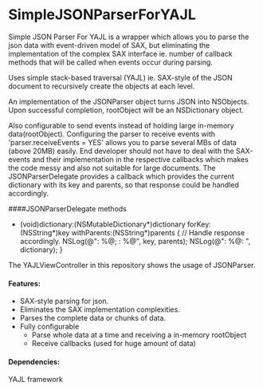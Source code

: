 SimpleJSONParserForYAJL
=======================

Simple JSON Parser For YAJL is a wrapper which allows you to parse the json data with event-driven model of SAX, but eliminating the implementation of the complex SAX interface ie. number of callback methods that will be called when events occur during parsing.



Uses simple stack-based traversal (YAJL) ie. SAX-style of the JSON document to recursively create the objects at each level.


An implementation of the JSONParser object turns JSON into NSObjects. 
Upon successful completion, rootObject will be an NSDictionary object.


Also configurable to send events instead of holding large in-memory data(rootObject).
Configuring the parser to receive events with 'parser.receiveEvents = YES' allows you to parse several MBs of data (above 20MB) easily.
End developer should not have to deal with the SAX-events and their implementation in the respective callbacks which makes the code messy and also not suitable for large documents.
The JSONParserDelegate provides a callback which provides the current dictionary with its key and parents, so that response could be handled accordingly.


####JSONParserDelegate methods
- (void)dictionary:(NSMutableDictionary*)dictionary forKey:(NSString*)key withParents:(NSString*)parents {
    // Handle response accordingly.
    NSLog(@"<key>: %@; <parents>: %@", key, parents);
    NSLog(@"<Dict>: %@: ", dictionary);
}



The YAJLViewController in this repository shows the usage of JSONParser.



#### Features:
* SAX-style parsing for json.
* Eliminates the SAX implementation complexities.
* Parses the complete data or chunks of data.
* Fully configurable 
	* Parse whole data at a time and receiving a in-memory rootObject
	* Receive callbacks (used for huge amount of data)



#### Dependencies:
YAJL framework
